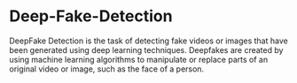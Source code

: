 # Deep-Fake-Detection
DeepFake Detection is the task of detecting fake videos or images that have been generated using deep learning techniques. Deepfakes are created by using machine learning algorithms to manipulate or replace parts of an original video or image, such as the face of a person.
